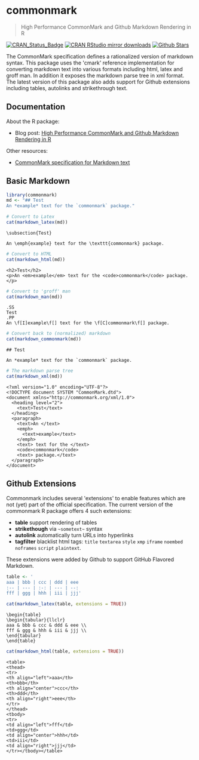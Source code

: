 # commonmark

> High Performance CommonMark and Github Markdown Rendering in R

[![CRAN_Status_Badge](http://www.r-pkg.org/badges/version/commonmark)](http://cran.r-project.org/package=commonmark)
[![CRAN RStudio mirror downloads](http://cranlogs.r-pkg.org/badges/commonmark)](http://cran.r-project.org/web/packages/commonmark/index.html)
[![Github Stars](https://img.shields.io/github/stars/jeroen/commonmark.svg?style=social&label=Github)](https://github.com/jeroen/commonmark)

The CommonMark specification defines a rationalized version of markdown
syntax. This package uses the 'cmark' reference implementation for converting
markdown text into various formats including html, latex and groff man. In
addition it exposes the markdown parse tree in xml format. The latest version of
this package also adds support for Github extensions including tables, autolinks
and strikethrough text.

## Documentation



About the R package:

 - Blog post: [High Performance CommonMark and Github Markdown Rendering in R](https://ropensci.org/blog/blog/2016/12/02/commonmark)

Other resources:

 - [CommonMark specification for Markdown text](http://commonmark.org/help/)

## Basic Markdown


```r
library(commonmark)
md <- "## Test
An *example* text for the `commonmark` package."

# Convert to Latex
cat(markdown_latex(md))
```

```
\subsection{Test}

An \emph{example} text for the \texttt{commonmark} package.
```

```r
# Convert to HTML
cat(markdown_html(md))
```

```
<h2>Test</h2>
<p>An <em>example</em> text for the <code>commonmark</code> package.</p>
```

```r
# Convert to 'groff' man 
cat(markdown_man(md))
```

```
.SS
Test
.PP
An \f[I]example\f[] text for the \f[C]commonmark\f[] package.
```

```r
# Convert back to (normalized) markdown
cat(markdown_commonmark(md))
```

```
## Test

An *example* text for the `commonmark` package.
```

```r
# The markdown parse tree
cat(markdown_xml(md))
```

```
<?xml version="1.0" encoding="UTF-8"?>
<!DOCTYPE document SYSTEM "CommonMark.dtd">
<document xmlns="http://commonmark.org/xml/1.0">
  <heading level="2">
    <text>Test</text>
  </heading>
  <paragraph>
    <text>An </text>
    <emph>
      <text>example</text>
    </emph>
    <text> text for the </text>
    <code>commonmark</code>
    <text> package.</text>
  </paragraph>
</document>
```

## Github Extensions

Commonmark includes several 'extensions' to enable features which are not (yet) part of the official specification. The current version of the commonmark R package offers 4 such extensions:

 - __table__ support rendering of tables
 - __strikethough__ via `~sometext~` syntax
 - __autolink__ automatically turn URLs into hyperlinks
 - __tagfilter__ blacklist html tags: `title` `textarea` `style` `xmp` `iframe` `noembed` `noframes` `script` `plaintext`.
 
These extensions were added by Github to support GitHub Flavored Markdown.


```r
table <- '
aaa | bbb | ccc | ddd | eee
:-- | --- | :-: | --- | --:
fff | ggg | hhh | iii | jjj'

cat(markdown_latex(table, extensions = TRUE))
```

```
\begin{table}
\begin{tabular}{llclr}
aaa & bbb & ccc & ddd & eee \\
fff & ggg & hhh & iii & jjj \\
\end{tabular}
\end{table}
```

```r
cat(markdown_html(table, extensions = TRUE))
```

```
<table>
<thead>
<tr>
<th align="left">aaa</th>
<th>bbb</th>
<th align="center">ccc</th>
<th>ddd</th>
<th align="right">eee</th>
</tr>
</thead>
<tbody>
<tr>
<td align="left">fff</td>
<td>ggg</td>
<td align="center">hhh</td>
<td>iii</td>
<td align="right">jjj</td>
</tr></tbody></table>
```
